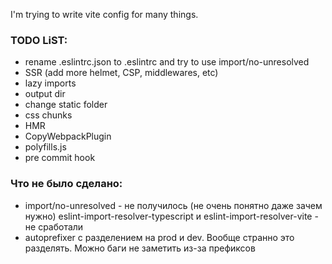 I'm trying to write vite config for many things.

### TODO LiST:
 - rename .eslintrc.json to .eslintrc and try to use import/no-unresolved
 - SSR (add more helmet, CSP, middlewares, etc)
 - lazy imports
 - output dir
 - change static folder
 - css chunks
 - HMR
 - CopyWebpackPlugin
 - polyfills.js
 - pre commit hook

### Что не было сделано:
 - import/no-unresolved - не получилось (не очень понятно даже зачем нужно)
   eslint-import-resolver-typescript и eslint-import-resolver-vite - не сработали
 - autoprefixer с разделением на prod и dev. Вообще странно это разделять.
   Можно баги не заметить из-за префиксов